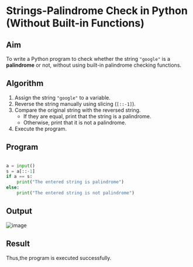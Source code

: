# Strings-Palindrome Check in Python (Without Built-in Functions)

##  Aim
To write a Python program to check whether the string `"google"` is a **palindrome** or not, without using built-in palindrome checking functions.

##  Algorithm
1. Assign the string `"google"` to a variable.
2. Reverse the string manually using slicing (`[::-1]`).
3. Compare the original string with the reversed string.
   - If they are equal, print that the string is a palindrome.
   - Otherwise, print that it is not a palindrome.
4. Execute the program.

##  Program

```python

a = input()
s = a[::-1]
if a == s:
    print("The entered string is palindrome")
else:
    print("The entered string is not palindrome")
```

## Output
![image](https://github.com/user-attachments/assets/972f42f0-b15d-4c0d-9974-80315f187269)

## Result
Thus,the program is executed successfully.
